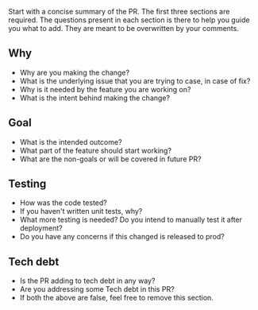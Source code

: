 Start with a concise summary of the PR. The first three sections are required. The questions present in each section is there to help you guide you what to add. They are meant to be overwritten by your comments.
## Why
- Why are you making the change?
- What is the underlying issue that you are trying to case, in case of fix?
- Why is it needed by the feature you are working on?
- What is the intent behind making the change?

## Goal
- What is the intended outcome?
- What part of the feature should start working?
- What are the non-goals or will be covered in future PR?

## Testing
- How was the code tested?
- If you haven't written unit tests, why?
- What more testing is needed? Do you intend to manually test it after deployment?
- Do you have any concerns if this changed is released to prod?

## Tech debt
- Is the PR adding to tech debt in any way?
- Are you addressing some Tech debt in this PR?
- If both the above are false, feel free to remove this section.
